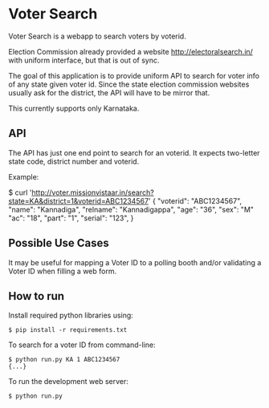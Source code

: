 Voter Search
============

Voter Search is a webapp to search voters by voterid. 

Election Commission already provided a website <http://electoralsearch.in/> with uniform interface, but that is out of sync. 

The goal of this application is to provide uniform API to search for voter info of any state given voter id. Since the state election commission websites usually ask for the district, the API will have to be mirror that.

This currently supports only Karnataka.

API
---

The API has just one end point to search for an voterid. It expects two-letter state code, district number and voterid.

Example:

$ curl 'http://voter.missionvistaar.in/search?state=KA&district=1&voterid=ABC1234567'
{
	"voterid": "ABC1234567",
	"name": "Kannadiga",
	"relname": "Kannadigappa",
	"age": "36",
	"sex": "M"
	"ac": "18",
	"part": "1",
	"serial": "123",
}

Possible Use Cases
------------------

It may be useful for mapping a Voter ID to a polling booth and/or validating a Voter ID when filling a web form.

How to run
----------

Install required python libraries using:

	$ pip install -r requirements.txt

To search for a voter ID from command-line:

	$ python run.py KA 1 ABC1234567
	{...}

To run the development web server:

	$ python run.py